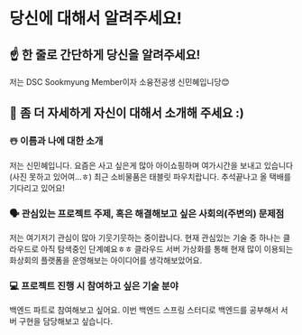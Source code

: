 # 당신에 대해서 알려주세요!

## ☝️ 한 줄로 간단하게 당신을 알려주세요!
저는 DSC Sookmyung Member이자 소융전공생 신민혜입니당😊

## 🙌 좀 더 자세하게 자신이 대해서 소개해 주세요 :)

### ☃️ 이름과 나에 대한 소개
저는 신민혜입니다. 
요즘은 사고 싶은게 많아 아이쇼핑하며 여가시간을 보내고 있습니다(사진 못하고 있어여...ㅎ) 최근 소비물품은 태블릿 파우치랍니다. 추석끝나고 올 택배를 기다리고 있어요!

### 🗣 관심있는 프로젝트 주제, 혹은 해결해보고 싶은 사회의(주변의) 문제점
저는 여기저기 관심이 많아 기웃기웃하는 중이랍니다. 현재 관심있는 기술 중 하나는 클라우드로 아직 탐색중인 단계예요ㅎㅎ 클라우드 서버 가상화를 통해 현재 많이 이용되는 화상회의 플랫폼을 운영해보는 아이디어를 생각해보았어요.

### 💻 프로젝트 진행 시 참여하고 싶은 기술 분야
백엔드 파트로 참여해보고 싶어요. 이번 백엔드 스프링 스터디로 백엔드를 공부해서 서버 구현을 담당해보고 싶습니다.